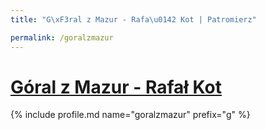 ```yaml
---
title: "G\xF3ral z Mazur - Rafa\u0142 Kot | Patromierz"

permalink: /goralzmazur
---
```


# [Góral z Mazur - Rafał Kot](https://patronite.pl/goralzmazur)

{% include profile.md name="goralzmazur" prefix="g" %}

